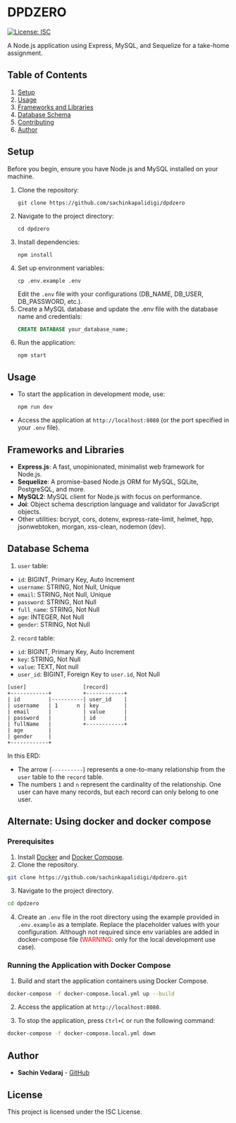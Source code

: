 # DPDZERO

[![License: ISC](https://img.shields.io/badge/License-ISC-blue.svg)](https://opensource.org/licenses/ISC)

A Node.js application using Express, MySQL, and Sequelize for a take-home assignment.

## Table of Contents

1. [Setup](#setup)
2. [Usage](#usage)
3. [Frameworks and Libraries](#frameworks-and-libraries)
4. [Database Schema](#database-schema)
5. [Contributing](#contributing)
6. [Author](#author)

## Setup

Before you begin, ensure you have Node.js and MySQL installed on your machine.

1. Clone the repository:
   ```
   git clone https://github.com/sachinkapalidigi/dpdzero
   ```
2. Navigate to the project directory:
   ```
   cd dpdzero
   ```
3. Install dependencies:
   ```
   npm install
   ```
4. Set up environment variables:
   ```
   cp .env.example .env
   ```
   Edit the `.env` file with your configurations (DB_NAME, DB_USER, DB_PASSWORD, etc.).
5. Create a MySQL database and update the .env file with the database name and credentials:
   ```sql
   CREATE DATABASE your_database_name;
   ```
6. Run the application:
   ```
   npm start
   ```

## Usage

- To start the application in development mode, use:
  ```
  npm run dev
  ```

- Access the application at `http://localhost:8080` (or the port specified in your `.env` file).

## Frameworks and Libraries

- **Express.js**: A fast, unopinionated, minimalist web framework for Node.js.
- **Sequelize**: A promise-based Node.js ORM for MySQL, SQLite, PostgreSQL, and more.
- **MySQL2**: MySQL client for Node.js with focus on performance.
- **Joi**: Object schema description language and validator for JavaScript objects.
- Other utilities: bcrypt, cors, dotenv, express-rate-limit, helmet, hpp, jsonwebtoken, morgan, xss-clean, nodemon (dev).

## Database Schema

1. `user` table:

- `id`: BIGINT, Primary Key, Auto Increment
- `username`: STRING, Not Null, Unique
- `email`: STRING, Not Null, Unique
- `password`: STRING, Not Null
- `full_name`: STRING, Not Null
- `age`: INTEGER, Not Null
- `gender`: STRING, Not Null

2. `record` table:

- `id`: BIGINT, Primary Key, Auto Increment
- `key`: STRING, Not Null
- `value`: TEXT, Not null
- `user_id`: BIGINT, Foreign Key to `user.id`, Not Null

```
[user]                  [record]
+------------+          +------------+
| id         |----------| user_id    |
| username   | 1      n | key        |
| email      |          | value      |
| password   |          | id         |
| fullName   |          +------------+
| age        |
| gender     |
+------------+

```

In this ERD:

- The arrow (`----------`) represents a one-to-many relationship from the `user` table to the `record` table.
- The numbers `1` and `n` represent the cardinality of the relationship. One user can have many records, but each record can only belong to one user.




## Alternate: Using docker and docker compose

### Prerequisites

1. Install [Docker](https://docs.docker.com/get-docker/) and [Docker Compose](https://docs.docker.com/compose/install/).
2. Clone the repository.

```bash
git clone https://github.com/sachinkapalidigi/dpdzero.git
```

3. Navigate to the project directory.

```bash
cd dpdzero
```

4. Create an `.env` file in the root directory using the example provided in `.env.example` as a template. Replace the placeholder values with your configuration. Although not required since env variables are added in docker-compose file (<span style="color:red">WARNING</span>: only for the local development use case).

### Running the Application with Docker Compose

1. Build and start the application containers using Docker Compose.

```bash
docker-compose -f docker-compose.local.yml up --build
```

2. Access the application at `http://localhost:8080`.

3. To stop the application, press `Ctrl+C` or run the following command:

```bash
docker-compose -f docker-compose.local.yml down
```

## Author

- **Sachin Vedaraj** - [GitHub](https://github.com/sachinkapalidigi)

## License

This project is licensed under the ISC License.
